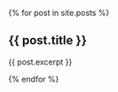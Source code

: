 <!--
{% for post in site.posts %}

[{{ post.title }}](#{{ post.title | downcase | replace: " ", "-" | remove: "'" }})

{% endfor %}
-->

{% for post in site.posts %}

## {{ post.title }}

{{ post.excerpt }}

{% endfor %}
